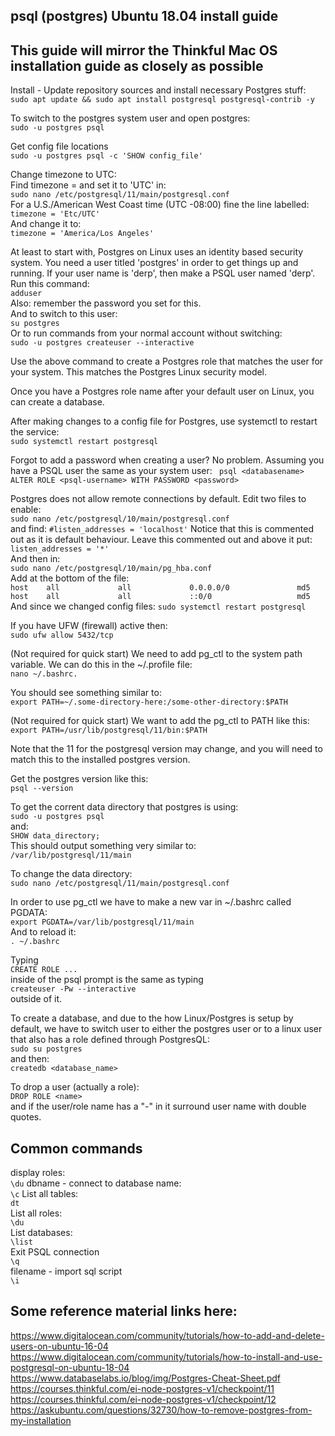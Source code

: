 ## psql (postgres) Ubuntu 18.04 install guide
## This guide will mirror the Thinkful Mac OS installation guide as closely as possible

Install - Update repository sources and install necessary Postgres stuff:  
```sudo apt update && sudo apt install postgresql postgresql-contrib -y```  
  
To switch to the postgres system user and open postgres:  
```sudo -u postgres psql```  
  
Get config file locations  
```sudo -u postgres psql -c 'SHOW config_file'```  
  
Change timezone to UTC:  
Find timezone = and set it to 'UTC' in:  
```sudo nano /etc/postgresql/11/main/postgresql.conf```  
For a U.S./American West Coast time (UTC -08:00) fine the line labelled:
```timezone = 'Etc/UTC'```  
And change it to:  
```timezone = 'America/Los Angeles'```  
  
At least to start with, Postgres on Linux uses an identity based security system. You need a user titled 'postgres' in 
order to get things up and running. If your user name is 'derp', then make a PSQL user named 'derp'.
Run this command:  
```adduser```  
Also: remember the password you set for this.  
And to switch to this user:  
```su postgres```  
Or to run commands from your normal account without switching:  
```sudo -u postgres createuser --interactive```  
  
Use the above command to create a Postgres role that matches the user for your system. This matches the 
Postgres Linux security model.  
  
Once you have a Postgres role name after your default user on Linux, you can create a database. 
  
After making changes to a config file for Postgres, use systemctl to restart the service:  
```sudo systemctl restart postgresql```  

Forgot to add a password when creating a user? No problem.
Assuming you have a PSQL user the same as your system user:
``` psql <databasename>```    
```ALTER ROLE <psql-username> WITH PASSWORD <password>```  
  
Postgres does not allow remote connections by default. Edit two files to enable:  
```sudo nano /etc/postgresql/10/main/postgresql.conf```  
and find:
```#listen_addresses = 'localhost'```
Notice that this is commented out as it is default behaviour. Leave this commented out and above it put:  
```listen_addresses = '*'```  
And then in:  
```sudo nano /etc/postgresql/10/main/pg_hba.conf```  
Add at the bottom of the file:  
```host    all             all             0.0.0.0/0               md5```  
```host    all             all             ::0/0                   md5```
And since we changed config files:
```sudo systemctl restart postgresql```  
  
If you have UFW (firewall) active then:  
```sudo ufw allow 5432/tcp```  
  
(Not required for quick start) We need to add pg_ctl to the system path variable. We can do this in 
the ~/.profile file:  
```nano ~/.bashrc.```  
  
You should see something similar to:  
```export PATH=~/.some-directory-here:/some-other-directory:$PATH```  
  
(Not required for quick start) We want to add the pg_ctl to PATH like this:  
```export PATH=/usr/lib/postgresql/11/bin:$PATH```  
  
Note that the 11 for the postgresql version may change, and you will need to match this to the installed 
postgres version.  
  
Get the postgres version like this:  
```psql --version```  
  
To get the corrent data directory that postgres is using:  
```sudo -u postgres psql```  
and:  
```SHOW data_directory;```  
This should output something very similar to:  
```/var/lib/postgresql/11/main```  
  
To change the data directory:  
```sudo nano /etc/postgresql/11/main/postgresql.conf```  
  
In order to use pg_ctl we have to make a new var in ~/.bashrc called PGDATA:  
```export PGDATA=/var/lib/postgresql/11/main```  
And to reload it:  
```. ~/.bashrc```  
  
Typing  
```CREATE ROLE ...```  
inside of the psql prompt is the same as typing  
```createuser -Pw --interactive```  
outside of it.  
  
To create a database, and due to the how Linux/Postgres is setup by default, we have to switch user to either the 
postgres user or to a linux user that also has a role defined through PostgresQL:  
```sudo su postgres```  
and then:  
```createdb <database_name>```  
  
To drop a user (actually a role):  
```DROP ROLE <name>```  
and if the user/role name has a "-" in it surround user name with double quotes.  
  
## Common commands
display roles:  
```\du``` 
dbname - connect to database name:  
```\c``` 
List all tables:  
```dt```  
List all roles:  
```\du```   
List databases:  
```\list```   
Exit PSQL connection    
```\q```  
filename - import sql script  
```\i```  

## Some reference material links here:  
https://www.digitalocean.com/community/tutorials/how-to-add-and-delete-users-on-ubuntu-16-04  
https://www.digitalocean.com/community/tutorials/how-to-install-and-use-postgresql-on-ubuntu-18-04  
https://www.databaselabs.io/blog/img/Postgres-Cheat-Sheet.pdf  
https://courses.thinkful.com/ei-node-postgres-v1/checkpoint/11  
https://courses.thinkful.com/ei-node-postgres-v1/checkpoint/12  
https://askubuntu.com/questions/32730/how-to-remove-postgres-from-my-installation  
